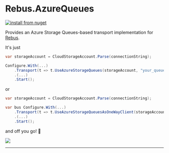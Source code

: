 # Rebus.AzureQueues

[![install from nuget](https://img.shields.io/nuget/v/Rebus.AzureQueues.svg?style=flat-square)](https://www.nuget.org/packages/Rebus.AzureQueues)


Provides an Azure Storage Queues-based transport implementation for [Rebus](https://github.com/rebus-org/Rebus).

It's just

```csharp
var storageAccount = CloudStorageAccount.Parse(connectionString);

Configure.With(...)
	.Transport(t => t.UseAzureStorageQueues(storageAccount, "your_queue"))
	.(...)
	.Start();
```

or

```csharp
var storageAccount = CloudStorageAccount.Parse(connectionString);

var bus Configure.With(...)
	.Transport(t => t.UseAzureStorageQueuesAsOneWayClient(storageAccount))
	.(...)
	.Start();
```

and off you go! :rocket:

![](https://raw.githubusercontent.com/rebus-org/Rebus/master/artwork/little_rebusbus2_copy-200x200.png)

---


